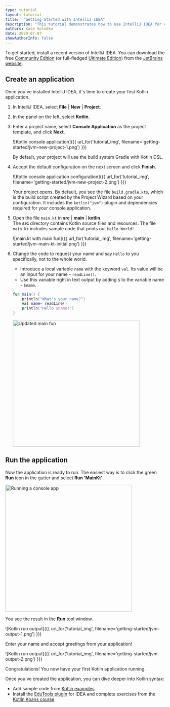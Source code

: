 ```yaml
---
type: tutorial
layout: tutorial
title:  "Getting Started with IntelliJ IDEA"
description: "This tutorial demonstrates how to use IntelliJ IDEA for creating a console application. "
authors: Kate Volodko
date: 2020-07-07
showAuthorInfo: false
---
```


To get started, install a recent version of IntelliJ IDEA. You can download the free [Community Edition][intellijdownload] 
(or full-fledged [Ultimate Edition][intellijdownload]) from the [JetBrains website][jetbrains].

## Create an application 

Once you've installed IntelliJ IDEA, it's time to create your first Kotlin application.

1. In IntelliJ IDEA, select **File** \| **New** \| **Project**.
2. In the panel on the left, select **Kotlin**.
3. Enter a project name, select **Console Application** as the project template, and click **Next**.
   
   ![Kotlin console application]({{ url_for('tutorial_img', filename='getting-started/jvm-new-project-1.png') }})
   
   By default, your project will use the build system Gradle with Kotlin DSL.

3. Accept the default configuration on the next screen and click **Finish**.
  
   ![Kotlin console application configuration]({{ url_for('tutorial_img', filename='getting-started/jvm-new-project-2.png') }}) 

   Your project opens. By default, you see the file `build.gradle.kts`, which is the build script created by the Project 
   Wizard based on your configuration. It includes the `kotlin("jvm")` plugin and dependencies required for your console application.

3. Open the file `main.kt` in **src** \| **main** \| **kotlin**.  
   The **src** directory contains Kotlin source files and resources. The file `main.kt` includes sample code that prints out 
   `Hello World!`.

   ![main.kt with main fun]({{ url_for('tutorial_img', filename='getting-started/jvm-main-kt-initial.png') }})

4. Change the code to request your name and say `Hello` to you specifically, not to the whole world.  
   
   * Introduce a local variable `name` with the keyword `val`. Its value will be an input for your name - `readLine()`.
   * Use this variable right in text output by adding `$` to the variable name - `$name`.
   
   <div class="sample" markdown="1" theme="idea" mode="kotlin" data-highlight-only>
   
   ```kotlin
   fun main() {
       println("What's your name?")
       val name= readLine()
       println("Hello $name!")
   }
   ```
   
   </div>

   <img class="img-responsive" src="{{ url_for('tutorial_img', filename='getting-started/jvm-main-kt-updated.png') }}" alt="Updated main fun" width="400"/>

## Run the application

Now the application is ready to run. The easiest way is to click the green __Run__ icon in the gutter and select __Run 'MainKt'__.

<img class="img-responsive" src="{{ url_for('tutorial_img', filename='getting-started/jvm-run-app.png') }}" alt="Running a console app" width="400"/>

You see the result in the **Run** tool window.

![Kotlin run output]({{ url_for('tutorial_img', filename='getting-started/jvm-output-1.png') }})
   
Enter your name and accept greetings from your application! 

![Kotlin run output]({{ url_for('tutorial_img', filename='getting-started/jvm-output-2.png') }})

Congratulations! You now have your first Kotlin application running.

Once you’ve created the application, you can dive deeper into Kotlin syntax:

*   Add sample code from [Kotlin examples](https://play.kotlinlang.org/byExample/overview) 
*   Install the [EduTools plugin](https://plugins.jetbrains.com/plugin/10081-edutools) for IDEA and complete exercises 
from the [Kotlin Koans course](https://www.jetbrains.com/help/education/learner-start-guide.html?section=Kotlin%20Koans)

[intellijdownload]: http://www.jetbrains.com/idea/download/index.html
[jetbrains]: http://www.jetbrains.com
[getting_started_command_line]: command-line.html

